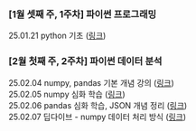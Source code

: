 ### [1월 셋째 주, 1주차] 파이썬 프로그래밍
25.01.21 python 기초 ([링크](./Folder/Jan/2025-01-21.md))


### [2월 첫째 주, 2주차] 파이썬 데이터 분석 
25.02.04 numpy, pandas 기본 개념 강의 ([링크](./Folder/Feb/2025-02-04.md)) <br>
25.02.05 numpy 심화 학습 ([링크](./Folder/Feb/2025-02-05.md)) <br>
25.02.06 pandas 심화 학습, JSON 개념 정리 ([링크](./Folder/Feb/2025-02-06.md)) <br>
25.02.07 딥다이브 - numpy 데이터 처리 방식 ([링크](./Folder/Feb/2025-02-07.md)) <br>
